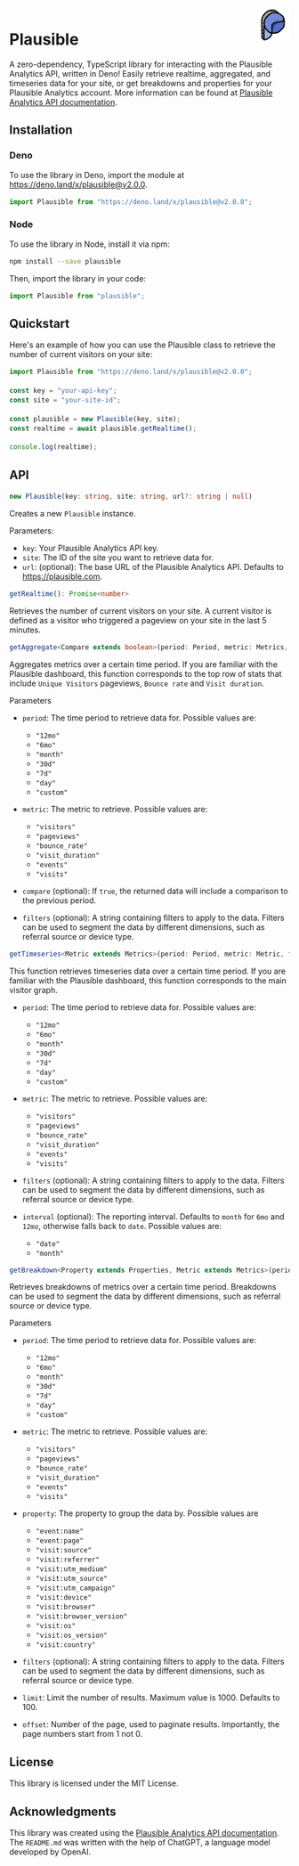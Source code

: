 <a href="https://uwuifier.com">
    <img src="assets/plausible-512.png" alt="Plausible logo" align="right" height="60" width="60" />
</a>

# Plausible

A zero-dependency, TypeScript library for interacting with the Plausible
Analytics API, written in Deno! Easily retrieve realtime, aggregated, and
timeseries data for your site, or get breakdowns and properties for your
Plausible Analytics account. More information can be found at
[Plausible Analytics API documentation](https://plausible.io/docs/stats-api).

## Installation

### Deno

To use the library in Deno, import the module at
https://deno.land/x/plausible@v2.0.0.

```ts
import Plausible from "https://deno.land/x/plausible@v2.0.0";
```

### Node

To use the library in Node, install it via npm:

```bash
npm install --save plausible
```

Then, import the library in your code:

```ts
import Plausible from "plausible";
```

## Quickstart

Here's an example of how you can use the Plausible class to retrieve the number
of current visitors on your site:

```ts
import Plausible from "https://deno.land/x/plausible@v2.0.0";

const key = "your-api-key";
const site = "your-site-id";

const plausible = new Plausible(key, site);
const realtime = await plausible.getRealtime();

console.log(realtime);
```

## API

```ts
new Plausible(key: string, site: string, url?: string | null)
```

Creates a new `Plausible` instance.

Parameters:

- `key`: Your Plausible Analytics API key.
- `site`: The ID of the site you want to retrieve data for.
- `url`: (optional): The base URL of the Plausible Analytics API. Defaults to
  https://plausible.com.

```ts
getRealtime(): Promise<number>
```

Retrieves the number of current visitors on your site. A current visitor is
defined as a visitor who triggered a pageview on your site in the last 5
minutes.

```ts
getAggregate<Compare extends boolean>(period: Period, metric: Metrics, compare?: Compare | null, filters?: string | null): Promise<Aggregated<Compare>>
```

Aggregates metrics over a certain time period. If you are familiar with the
Plausible dashboard, this function corresponds to the top row of stats that
include `Unique Visitors` pageviews, `Bounce rate` and `Visit duration`.

Parameters

- `period`: The time period to retrieve data for. Possible values are:
  - `"12mo"`
  - `"6mo"`
  - `"month"`
  - `"30d"`
  - `"7d"`
  - `"day"`
  - `"custom"`

- `metric`: The metric to retrieve. Possible values are:
  - `"visitors"`
  - `"pageviews"`
  - `"bounce_rate"`
  - `"visit_duration"`
  - `"events"`
  - `"visits"`

- `compare` (optional): If `true`, the returned data will include a comparison
  to the previous period.

- `filters` (optional): A string containing filters to apply to the data.
  Filters can be used to segment the data by different dimensions, such as
  referral source or device type.

```ts
getTimeseries<Metric extends Metrics>(period: Period, metric: Metric, filters?: string | null, interval? Interval | null): Promise<Datapoints<Metric>>
```

This function retrieves timeseries data over a certain time period. If you are
familiar with the Plausible dashboard, this function corresponds to the main
visitor graph.

- `period`: The time period to retrieve data for. Possible values are:
  - `"12mo"`
  - `"6mo"`
  - `"month"`
  - `"30d"`
  - `"7d"`
  - `"day"`
  - `"custom"`

- `metric`: The metric to retrieve. Possible values are:
  - `"visitors"`
  - `"pageviews"`
  - `"bounce_rate"`
  - `"visit_duration"`
  - `"events"`
  - `"visits"`

- `filters` (optional): A string containing filters to apply to the data.
  Filters can be used to segment the data by different dimensions, such as
  referral source or device type.

- `interval` (optional): The reporting interval. Defaults to `month` for `6mo`
  and `12mo`, otherwise falls back to `date`. Possible values are:
  - `"date"`
  - `"month"`

```ts
getBreakdown<Property extends Properties, Metric extends Metrics>(period: Period, metric: Metric, property: Property, filter?: string | null, limit?: number | null, page?: number | null): Promise<Breakdowns<Property, Metric>>
```

Retrieves breakdowns of metrics over a certain time period. Breakdowns can be
used to segment the data by different dimensions, such as referral source or
device type.

Parameters

- `period`: The time period to retrieve data for. Possible values are:
  - `"12mo"`
  - `"6mo"`
  - `"month"`
  - `"30d"`
  - `"7d"`
  - `"day"`
  - `"custom"`

- `metric`: The metric to retrieve. Possible values are:
  - `"visitors"`
  - `"pageviews"`
  - `"bounce_rate"`
  - `"visit_duration"`
  - `"events"`
  - `"visits"`

- `property`: The property to group the data by. Possible values are
  - `"event:name"`
  - `"event:page"`
  - `"visit:source"`
  - `"visit:referrer"`
  - `"visit:utm_medium"`
  - `"visit:utm_source"`
  - `"visit:utm_campaign"`
  - `"visit:device"`
  - `"visit:browser"`
  - `"visit:browser_version"`
  - `"visit:os"`
  - `"visit:os_version"`
  - `"visit:country"`

- `filters` (optional): A string containing filters to apply to the data.
  Filters can be used to segment the data by different dimensions, such as
  referral source or device type.

- `limit`: Limit the number of results. Maximum value is 1000. Defaults to 100.

- `offset`: Number of the page, used to paginate results. Importantly, the page
  numbers start from 1 not 0.

## License

This library is licensed under the MIT License.

## Acknowledgments

This library was created using the
[Plausible Analytics API documentation](https://plausible.io/docs/stats-api).
The `README.md` was written with the help of ChatGPT, a language model developed
by OpenAI.

